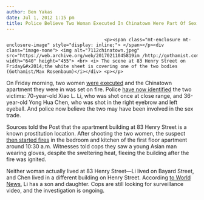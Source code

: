 ```yaml
---
author: Ben Yakas
date: Jul 1, 2012 1:15 pm
title: Police Believe Two Woman Executed In Chinatown Were Part Of Sex Trade
---
```


	
										<p><span class="mt-enclosure mt-enclosure-image" style="display: inline;"> </span></p><div class="image-none"> <img alt="7112chinatown.jpeg" src="https://web.archive.org/web/20170211045819im_/http://gothamist.com/attachments/byakas/7112chinatown.jpeg" width="640" height="455"> <br> <i> The scene at 83 Henry Street on Friday&#x2014;the white sheet is covering one of the two bodies (Gothamist/Max Rosenbaum)</i></div> <p></p>

<p>On Friday morning, two women <a href="https://web.archive.org/web/20170211045819/http://gothamist.com/2012/06/30/two_chinatown_women_executed_by_ars.php">were executed</a> and the Chinatown apartment they were in was set on fire. Police <a href="https://web.archive.org/web/20170211045819/http://www.nypost.com/p/news/local/manhattan/chinatown_slay_victims_id_XxaUTXhYMPNKBd3pK0AB1N?utm_medium=rss&amp;utm_content=Manhattan">have now identified</a> the two victims: 70-year-old Xiao L. Li, who was shot once at close range, and 36-year-old Yong Hua Chen, who was shot in the right eyebrow and left eyeball. And police now believe the two may have been involved in the sex trade. </p>

<p>Sources told the Post that the apartment building at 83 Henry Street is a known prostitution location. After shooting the two women, the suspect <a href="https://web.archive.org/web/20170211045819/http://gothamist.com/2012/06/29/two_killed_in_chinatown_fire_this_m.php">then started fires</a> in the bedroom and kitchen of the first floor apartment around 10:30 a.m. Witnesses told cops they saw a young Asian man wearing gloves, despite the sweltering heat, fleeing the building after the fire was ignited.</p>

<p>Neither woman actually lived at 83 Henry Street&#x2014;Li lived on Bayard Street, and Chen lived in a different building on Henry Street. According <a href="https://web.archive.org/web/20170211045819/http://www.worldjournal.com/view/full_news/19166030/article-%E8%8F%AF%E5%9F%A0%E9%9B%99%E5%B1%8D%E6%A1%88-%E6%AD%BB%E8%80%85%E8%BA%AB%E5%88%86%E7%A2%BA%E8%AA%8D?instance=m1">to World News</a>,  Li has a son and daughter. Cops are still looking for surveillance video, and the investigation is ongoing. </p>					
										
									
				